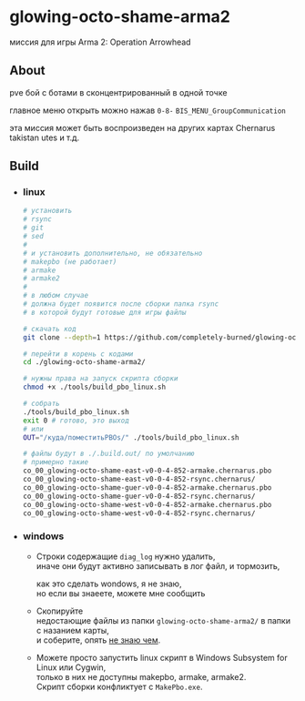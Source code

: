 glowing-octo-shame-arma2
==============================
миссия для игры Arma 2: Operation Arrowhead

## About
pve бой с ботами в сконцентрированный в одной точке

главное меню открыть можно нажав `0-8-` `BIS_MENU_GroupCommunication`

эта миссия может быть воспроизведен на других картах Chernarus takistan utes и т.д.

## Build
 - ### linux
      ```bash
      # установить 
      # rsync
      # git
      # sed
      #
      # и установить дополнительно, не обязательно
      # makepbo (не работает)
      # armake
      # armake2
      # 
      # в любом случае 
      # должна будет появится после сборки папка rsync
      # в которой будут готовые для игры файлы

      # скачать код
      git clone --depth=1 https://github.com/completely-burned/glowing-octo-shame-arma2.git
      
      # перейти в корень с кодами
      cd ./glowing-octo-shame-arma2/

      # нужны права на запуск скрипта сборки
      chmod +x ./tools/build_pbo_linux.sh

      # собрать
      ./tools/build_pbo_linux.sh
      exit 0 # готово, это выход
      # или 
      OUT="/куда/поместитьPBOs/" ./tools/build_pbo_linux.sh
      
      # файлы будут в ./.build.out/ по умолчанию
      # примерно такие
      co_00_glowing-octo-shame-east-v0-0-4-852-armake.chernarus.pbo
      co_00_glowing-octo-shame-east-v0-0-4-852-rsync.chernarus/
      co_00_glowing-octo-shame-guer-v0-0-4-852-armake.chernarus.pbo
      co_00_glowing-octo-shame-guer-v0-0-4-852-rsync.chernarus/
      co_00_glowing-octo-shame-west-v0-0-4-852-armake.chernarus.pbo
      co_00_glowing-octo-shame-west-v0-0-4-852-rsync.chernarus/
      ```
 - ### windows
   - Строки содержащие `diag_log` нужно удалить,  
     иначе они будут активно записывать в лог файл, и тормозить,  
   
     как это сделать wondows, я не знаю,  
     но если вы знаеете, можете мне сообщить  
   
   - Скопируйте  
     недостающие файлы из папки `glowing-octo-shame-arma2/` в папки с назанием карты,  
     и соберите, опять [не знаю чем](https://community.bistudio.com/wiki/Community_Tools).

   - Можете просто запустить linux скрипт в Windows Subsystem for Linux или Cygwin,  
     только в них не доступны makepbo, armake, armake2.  
     Скрипт сборки конфликтует с `MakePbo.exe`.

